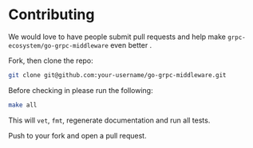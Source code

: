 # Contributing

We would love to have people submit pull requests and help make `grpc-ecosystem/go-grpc-middleware` even better .

Fork, then clone the repo:

```bash
git clone git@github.com:your-username/go-grpc-middleware.git
```

Before checking in please run the following:

```bash
make all
```

This will `vet`, `fmt`, regenerate documentation and run all tests.


Push to your fork and open a pull request.